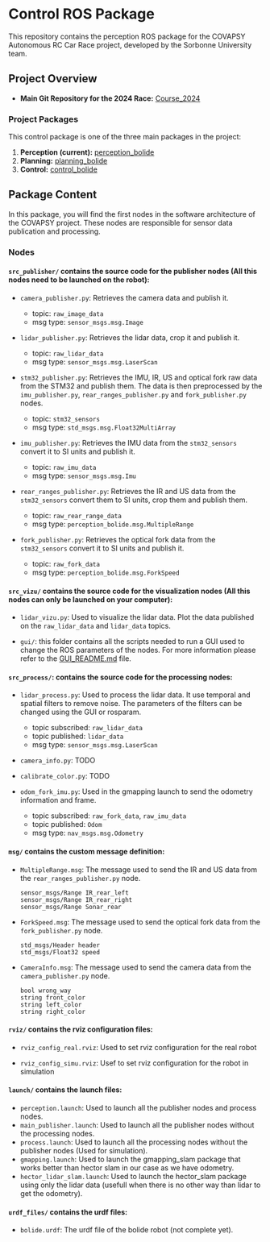 # Control ROS Package

This repository contains the perception ROS package for the COVAPSY Autonomous RC Car Race project, developed by the Sorbonne University team.

## Project Overview

- **Main Git Repository for the 2024 Race:** [Course_2024](https://github.com/Pfecourse/Course_2024)

### Project Packages

This control package is one of the three main packages in the project:

1. **Perception (current):** [perception_bolide](https://github.com/SorbonneUniversityBolideContributors/course_2024_pkgs/tree/main/perception_bolide)
2. **Planning:** [planning_bolide](https://github.com/SorbonneUniversityBolideContributors/course_2024_pkgs/tree/main/planning_bolide)
3. **Control:** [control_bolide](https://github.com/SorbonneUniversityBolideContributors/course_2024_pkgs/tree/main/control_bolide)

## Package Content

In this package, you will find the first nodes in the software architecture of the COVAPSY project. These nodes are responsible for sensor data publication and processing.

### Nodes

#### `src_publisher/` contains the source code for the publisher nodes (All this nodes need to be launched on the robot):

- `camera_publisher.py`: Retrieves the camera data and publish it.
    - topic: `raw_image_data`
    - msg type: `sensor_msgs.msg.Image`

- `lidar_publisher.py`: Retrieves the lidar data, crop it and publish it.
    - topic: `raw_lidar_data`
    - msg type: `sensor_msgs.msg.LaserScan`

- `stm32_publisher.py`: Retrieves the IMU, IR, US and optical fork raw data from the STM32 and publish them. The data is then preprocessed by the `imu_publisher.py`, `rear_ranges_publisher.py` and `fork_publisher.py` nodes.
    - topic: `stm32_sensors`
    - msg type: `std_msgs.msg.Float32MultiArray`

- `imu_publisher.py`: Retrieves the IMU data from the `stm32_sensors` convert it to SI units and publish it.
    - topic: `raw_imu_data`
    - msg type: `sensor_msgs.msg.Imu`

- `rear_ranges_publisher.py`: Retrieves the IR and US data from the `stm32_sensors` convert them to SI units, crop them and publish them.
    - topic: `raw_rear_range_data`
    - msg type: `perception_bolide.msg.MultipleRange`

- `fork_publisher.py`: Retrieves the optical fork data from the `stm32_sensors` convert it to SI units and publish it.
    - topic: `raw_fork_data`
    - msg type: `perception_bolide.msg.ForkSpeed`

#### `src_vizu/` contains the source code for the visualization nodes (All this nodes can only be launched on your computer):

- `lidar_vizu.py`: Used to visualize the lidar data. Plot the data published on the `raw_lidar_data` and `lidar_data` topics.

- `gui/`: this folder contains all the scripts needed to run a GUI used to change the ROS parameters of the nodes. For more information please refer to the [GUI_README.md](src_vizu/gui/GUI_README.md) file.

#### `src_process/`: contains the source code for the processing nodes:

- `lidar_process.py`: Used to process the lidar data. It use temporal and spatial filters to remove noise. The parameters of the filters can be changed using the GUI or rosparam.
    - topic subscribed: `raw_lidar_data`
    - topic published: `lidar_data`
    - msg type: `sensor_msgs.msg.LaserScan`

- `camera_info.py`: TODO

- `calibrate_color.py`: TODO

- `odom_fork_imu.py`: Used in the gmapping launch to send the odometry information and frame.
    - topic subscribed: `raw_fork_data`, `raw_imu_data`
    - topic published: `Odom`
    - msg type: `nav_msgs.msg.Odometry`

#### `msg/` contains the custom message definition:

- `MultipleRange.msg`: The message used to send the IR and US data from the `rear_ranges_publisher.py` node.
    ```
    sensor_msgs/Range IR_rear_left
    sensor_msgs/Range IR_rear_right
    sensor_msgs/Range Sonar_rear
    ```

- `ForkSpeed.msg`: The message used to send the optical fork data from the `fork_publisher.py` node.
    ```
    std_msgs/Header header
    std_msgs/Float32 speed
    ```

- `CameraInfo.msg`: The message used to send the camera data from the `camera_publisher.py` node.
    ```
    bool wrong_way
    string front_color
    string left_color
    string right_color
    ```
#### `rviz/` contains the rviz configuration files:

- `rviz_config_real.rviz`: Used to set rviz configuration for the real robot

- `rviz_config_simu.rviz`: Usef to set rviz configuration for the robot in simulation


#### `launch/` contains the launch files:

- `perception.launch`: Used to launch all the publisher nodes and process nodes.
- `main_publisher.launch`: Used to launch all the publisher nodes without the processing nodes.
- `process.launch`: Used to launch all the processing nodes without the publisher nodes (Used for simulation).
- `gmapping.launch`: Used to launch the gmapping_slam package that works better than hector slam in our case as we have odometry.
- `hector_lidar_slam.launch`: Used to launch the hector_slam package using only the lidar data (usefull when there is no other way than lidar to get the odometry).


#### `urdf_files/` contains the urdf files:

- `bolide.urdf`: The urdf file of the bolide robot (not complete yet).
